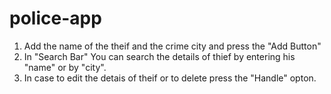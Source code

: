 # police-app

1. Add the name of the theif and the crime city and press the "Add Button"
2. In "Search Bar" You can search the details of thief by entering his "name" or by "city".
3. In case to edit the detais of theif or to delete press the "Handle" opton.
